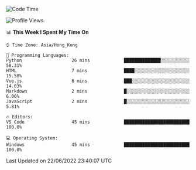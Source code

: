 <!--START_SECTION:waka-->
![Code Time](http://img.shields.io/badge/Code%20Time-26%20hrs%209%20mins-blue)

![Profile Views](http://img.shields.io/badge/Profile%20Views-3-blue)

📊 **This Week I Spent My Time On** 

```text
⌚︎ Time Zone: Asia/Hong_Kong

💬 Programming Languages: 
Python                   26 mins             ██████████████░░░░░░░░░░░   58.31% 
HTML                     7 mins              ████░░░░░░░░░░░░░░░░░░░░░   15.58% 
Vue.js                   6 mins              ███░░░░░░░░░░░░░░░░░░░░░░   14.03% 
Markdown                 2 mins              █░░░░░░░░░░░░░░░░░░░░░░░░   6.06% 
JavaScript               2 mins              █░░░░░░░░░░░░░░░░░░░░░░░░   5.81%

🔥 Editors: 
VS Code                  45 mins             █████████████████████████   100.0%

💻 Operating System: 
Windows                  45 mins             █████████████████████████   100.0%

```


 Last Updated on 22/06/2022 23:40:07 UTC
<!--END_SECTION:waka-->
